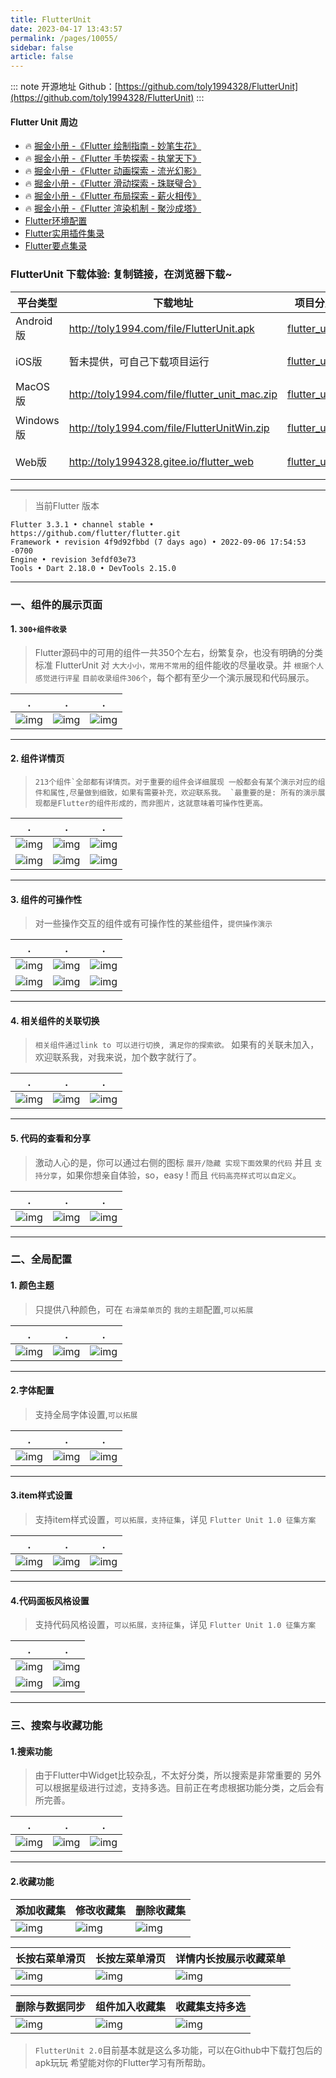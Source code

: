 ```yaml
---
title: FlutterUnit
date: 2023-04-17 13:43:57
permalink: /pages/10055/
sidebar: false
article: false
---
```

::: note 开源地址
Github：[https://github.com/toly1994328/FlutterUnit](https://github.com/toly1994328/FlutterUnit)
:::
#### Flutter Unit 周边

- 🔥 [掘金小册 -《Flutter 绘制指南 - 妙笔生花》](https://juejin.im/book/6844733827265331214)
- 🔥 [掘金小册 -《Flutter 手势探索 - 执掌天下》](https://juejin.cn/book/6896378716427911181)
- 🔥 [掘金小册 -《Flutter 动画探索 - 流光幻影》](https://juejin.cn/book/6965102582473687071)
- 🔥 [掘金小册 -《Flutter 滑动探索 - 珠联璧合》](https://juejin.cn/book/6984685333312962573)
- 🔥 [掘金小册 -《Flutter 布局探索 - 薪火相传》](https://juejin.cn/book/7075958265250578469)
- 🔥 [掘金小册 -《Flutter 渲染机制 - 聚沙成塔》](https://juejin.cn/book/6965102582473687071)
- [Flutter环境配置](https://github.com/toly1994328/FlutterUnit/issues/22)
- [Flutter实用插件集录](https://github.com/toly1994328/FlutterUnit/issues/41)
- [Flutter要点集录](https://github.com/toly1994328/FlutterUnit/labels/point)

### FlutterUnit 下载体验: 复制链接，在浏览器下载~

| 平台类型  | 下载地址                                      | 项目分支地址                                                 | 相关文章                                                     |
| --------- | --------------------------------------------- | ------------------------------------------------------------ | ------------------------------------------------------------ |
| Android版 | http://toly1994.com/file/FlutterUnit.apk      | [flutter_unit](https://github.com/toly1994328/FlutterUnit) | [《FlutterUnit食用指南》](https://juejin.im/post/6844904147045597191) |
| iOS版     | 暂未提供，可自己下载项目运行                  | [flutter_unit](https://github.com/toly1994328/FlutterUnit) | [《FlutterUnit 食用指南》](https://juejin.im/post/6844904147045597191) |
| MacOS版   | http://toly1994.com/file/flutter_unit_mac.zip | [flutter_unit](https://github.com/toly1994328/FlutterUnit/tree/flutter_unit) | [《mac版闪亮登场》](https://juejin.im/post/6844904147817332743) |
| Windows版 | http://toly1994.com/file/FlutterUnitWin.zip   | [flutter_unit](https://github.com/toly1994328/FlutterUnit/tree/flutter_unit) | [《win版闪亮登场》](https://juejin.im/post/6847902222626488327) |
| Web版     | http://toly1994328.gitee.io/flutter_web       | [flutter_unit_web](https://github.com/toly1994328/FlutterUnit/tree/flutter_unit_web) | [《web版闪亮登场》](https://juejin.im/post/6859888713980182541) |

------

> 当前Flutter 版本

```
Flutter 3.3.1 • channel stable • https://github.com/flutter/flutter.git
Framework • revision 4f9d92fbbd (7 days ago) • 2022-09-06 17:54:53 -0700
Engine • revision 3efdf03e73
Tools • Dart 2.18.0 • DevTools 2.15.0
```

------

### 一、组件的展示页面

#### 1. `300+组件收录`

> Flutter源码中的可用的组件一共350个左右，纷繁复杂，也没有明确的分类标准 FlutterUnit 对 `大大小小，常用不常用`的组件能收的尽量收录。并 `根据个人感觉进行评星` `目前收录组件306个`，每个都有至少一个演示展现和代码展示。

| .                                                            | .                                                            | .                                                            |
| ------------------------------------------------------------ | ------------------------------------------------------------ | ------------------------------------------------------------ |
| ![img](https://p1-jj.byteimg.com/tos-cn-i-t2oaga2asx/gold-user-assets/2020/5/3/171dae6acf7b8a1d~tplv-t2oaga2asx-zoom-1.image) | ![img](https://p1-jj.byteimg.com/tos-cn-i-t2oaga2asx/gold-user-assets/2020/5/3/171dae6ad06db455~tplv-t2oaga2asx-image.image) | ![img](https://p1-jj.byteimg.com/tos-cn-i-t2oaga2asx/gold-user-assets/2020/5/3/171dae6ad085632b~tplv-t2oaga2asx-image.image) |

------

#### 2. 组件详情页

> ```
> 213个组件`全部都有详情页。对于重要的组件会详细展现 一般都会有某个演示对应的组件和属性,尽量做到细致，如果有需要补充，欢迎联系我。 `最重要的是: 所有的演示展现都是Flutter的组件形成的，而非图片，这就意味着可操作性更高。
> ```

| .                                                            | .                                                            | .                                                            |
| ------------------------------------------------------------ | ------------------------------------------------------------ | ------------------------------------------------------------ |
| ![img](https://p1-jj.byteimg.com/tos-cn-i-t2oaga2asx/gold-user-assets/2020/5/3/171dae6ad8ba98f1~tplv-t2oaga2asx-image.image) | ![img](https://p1-jj.byteimg.com/tos-cn-i-t2oaga2asx/gold-user-assets/2020/5/3/171dae6afb3841c4~tplv-t2oaga2asx-image.image) | ![img](https://p1-jj.byteimg.com/tos-cn-i-t2oaga2asx/gold-user-assets/2020/5/3/171dae6afb590185~tplv-t2oaga2asx-image.image) |
| ![img](https://p1-jj.byteimg.com/tos-cn-i-t2oaga2asx/gold-user-assets/2020/5/3/171dae6b0ad26b14~tplv-t2oaga2asx-image.image) | ![img](https://p1-jj.byteimg.com/tos-cn-i-t2oaga2asx/gold-user-assets/2020/5/3/171dae6b13d3fb5b~tplv-t2oaga2asx-image.image) | ![img](https://p1-jj.byteimg.com/tos-cn-i-t2oaga2asx/gold-user-assets/2020/5/3/171dae6b15efec19~tplv-t2oaga2asx-image.image) |

------

#### 3. 组件的可操作性

> 对一些操作交互的组件或有可操作性的某些组件，`提供操作演示`

| .                                                            | .                                                            | .                                                            |
| ------------------------------------------------------------ | ------------------------------------------------------------ | ------------------------------------------------------------ |
| ![img](https://p1-jj.byteimg.com/tos-cn-i-t2oaga2asx/gold-user-assets/2020/5/3/171dae6b177c5b67~tplv-t2oaga2asx-image.image) | ![img](https://p1-jj.byteimg.com/tos-cn-i-t2oaga2asx/gold-user-assets/2020/5/3/171dae6b21cc116a~tplv-t2oaga2asx-image.image) | ![img](https://p1-jj.byteimg.com/tos-cn-i-t2oaga2asx/gold-user-assets/2020/5/3/171dae6b2486b5a5~tplv-t2oaga2asx-image.image) |
| ![img](https://p1-jj.byteimg.com/tos-cn-i-t2oaga2asx/gold-user-assets/2020/5/3/171dae6b34887a94~tplv-t2oaga2asx-image.image) | ![img](https://p1-jj.byteimg.com/tos-cn-i-t2oaga2asx/gold-user-assets/2020/5/3/171dae6b3ca09b47~tplv-t2oaga2asx-image.image) | ![img](https://p1-jj.byteimg.com/tos-cn-i-t2oaga2asx/gold-user-assets/2020/5/3/171dae6b3d4e0253~tplv-t2oaga2asx-image.image) |

------

#### 4. 相关组件的关联切换

> `相关组件通过link to 可以进行切换, 满足你的探索欲。` 如果有的关联未加入，欢迎联系我，对我来说，加个数字就行了。

| .                                                            | .                                                            | .                                                            |
| ------------------------------------------------------------ | ------------------------------------------------------------ | ------------------------------------------------------------ |
| ![img](https://p1-jj.byteimg.com/tos-cn-i-t2oaga2asx/gold-user-assets/2020/5/3/171dae6b4a4d6005~tplv-t2oaga2asx-image.image) | ![img](https://p1-jj.byteimg.com/tos-cn-i-t2oaga2asx/gold-user-assets/2020/5/3/171dae6b5066fbf0~tplv-t2oaga2asx-image.image) | ![img](https://p1-jj.byteimg.com/tos-cn-i-t2oaga2asx/gold-user-assets/2020/5/3/171dae6b5359b695~tplv-t2oaga2asx-image.image) |

------

#### 5. 代码的查看和分享

> 激动人心的是，你可以通过右侧的图标 `展开/隐藏 实现下面效果的代码` 并且 `支持分享`，如果你想亲自体验，so，easy ! 而且 `代码高亮样式可以自定义`。

| .                                                            | .                                                            | .                                                            |
| ------------------------------------------------------------ | ------------------------------------------------------------ | ------------------------------------------------------------ |
| ![img](https://p1-jj.byteimg.com/tos-cn-i-t2oaga2asx/gold-user-assets/2020/5/3/171dae6b6badc1bb~tplv-t2oaga2asx-image.image) | ![img](https://p1-jj.byteimg.com/tos-cn-i-t2oaga2asx/gold-user-assets/2020/5/3/171dae6b6e75653c~tplv-t2oaga2asx-image.image) | ![img](https://p1-jj.byteimg.com/tos-cn-i-t2oaga2asx/gold-user-assets/2020/5/3/171dae6b72cdd78f~tplv-t2oaga2asx-image.image) |

------

### 二、全局配置

#### 1. 颜色主题

> 只提供八种颜色，可在 `右滑菜单页`的 `我的主题`配置,`可以拓展`

| .                                                            | .                                                            | .                                                            |
| ------------------------------------------------------------ | ------------------------------------------------------------ | ------------------------------------------------------------ |
| ![img](https://p1-jj.byteimg.com/tos-cn-i-t2oaga2asx/gold-user-assets/2020/5/3/171dae6c2e937170~tplv-t2oaga2asx-image.image) | ![img](https://p1-jj.byteimg.com/tos-cn-i-t2oaga2asx/gold-user-assets/2020/5/3/171dae6c3253c4ec~tplv-t2oaga2asx-image.image) | ![img](https://p1-jj.byteimg.com/tos-cn-i-t2oaga2asx/gold-user-assets/2020/5/3/171dae6c4f97f74d~tplv-t2oaga2asx-image.image) |

------

#### 2.字体配置

> 支持全局字体设置,`可以拓展`

| .                                                            | .                                                            | .                                                            |
| ------------------------------------------------------------ | ------------------------------------------------------------ | ------------------------------------------------------------ |
| ![img](https://p1-jj.byteimg.com/tos-cn-i-t2oaga2asx/gold-user-assets/2020/5/3/171dae6c5448cb6c~tplv-t2oaga2asx-image.image) | ![img](https://p1-jj.byteimg.com/tos-cn-i-t2oaga2asx/gold-user-assets/2020/5/3/171dae6c55542837~tplv-t2oaga2asx-image.image) | ![img](https://p1-jj.byteimg.com/tos-cn-i-t2oaga2asx/gold-user-assets/2020/5/3/171dae6c5bec6c56~tplv-t2oaga2asx-image.image) |

------

#### 3.item样式设置

> 支持item样式设置，`可以拓展，支持征集`，详见 `Flutter Unit 1.0 征集方案`

| .                                                            | .                                                            | .                                                            |
| ------------------------------------------------------------ | ------------------------------------------------------------ | ------------------------------------------------------------ |
| ![img](https://p1-jj.byteimg.com/tos-cn-i-t2oaga2asx/gold-user-assets/2020/5/3/171dae6c7d4b5988~tplv-t2oaga2asx-image.image) | ![img](https://p1-jj.byteimg.com/tos-cn-i-t2oaga2asx/gold-user-assets/2020/5/3/171dae6c8935dfe1~tplv-t2oaga2asx-image.image) | ![img](https://p1-jj.byteimg.com/tos-cn-i-t2oaga2asx/gold-user-assets/2020/5/3/171dae6c8f90d6ec~tplv-t2oaga2asx-image.image) |

------

#### 4.代码面板风格设置

> 支持代码风格设置，`可以拓展，支持征集`，详见 `Flutter Unit 1.0 征集方案`

| .                                                            | .                                                            |
| ------------------------------------------------------------ | ------------------------------------------------------------ |
| ![img](https://p1-jj.byteimg.com/tos-cn-i-t2oaga2asx/gold-user-assets/2020/5/3/171dae6cac86d591~tplv-t2oaga2asx-image.image) | ![img](https://p1-jj.byteimg.com/tos-cn-i-t2oaga2asx/gold-user-assets/2020/5/3/171dae6cac7d5bc7~tplv-t2oaga2asx-image.image) |
| ![img](https://p1-jj.byteimg.com/tos-cn-i-t2oaga2asx/gold-user-assets/2020/5/3/171dae6cb75e5450~tplv-t2oaga2asx-image.image) | ![img](https://p1-jj.byteimg.com/tos-cn-i-t2oaga2asx/gold-user-assets/2020/5/3/171dae6cd88c7ff9~tplv-t2oaga2asx-image.image) |

------

### 三、搜索与收藏功能

#### 1.搜索功能

> 由于Flutter中Widget比较杂乱，不太好分类，所以搜索是非常重要的 另外可以根据星级进行过滤，支持多选。目前正在考虑根据功能分类，之后会有所完善。

| .                                                            | .                                                            | .                                                            |
| ------------------------------------------------------------ | ------------------------------------------------------------ | ------------------------------------------------------------ |
| ![img](https://p1-jj.byteimg.com/tos-cn-i-t2oaga2asx/gold-user-assets/2020/5/3/171dae6c1a355ad3~tplv-t2oaga2asx-image.image) | ![img](https://p1-jj.byteimg.com/tos-cn-i-t2oaga2asx/gold-user-assets/2020/5/3/171dae6c211dfc99~tplv-t2oaga2asx-image.image) | ![img](https://p1-jj.byteimg.com/tos-cn-i-t2oaga2asx/gold-user-assets/2020/5/3/171dae6c28562ec5~tplv-t2oaga2asx-image.image) |

------

#### 2.收藏功能

| 添加收藏集                                                   | 修改收藏集                                                   | 删除收藏集                                                   |
| ------------------------------------------------------------ | ------------------------------------------------------------ | ------------------------------------------------------------ |
| ![img](https://p1-jj.byteimg.com/tos-cn-i-t2oaga2asx/gold-user-assets/2020/5/3/171dae6b7979f4ae~tplv-t2oaga2asx-image.image) | ![img](https://p1-jj.byteimg.com/tos-cn-i-t2oaga2asx/gold-user-assets/2020/5/3/171dae6b97f00113~tplv-t2oaga2asx-image.image) | ![img](https://p1-jj.byteimg.com/tos-cn-i-t2oaga2asx/gold-user-assets/2020/5/3/171dae6ba47f3fd2~tplv-t2oaga2asx-image.image) |

| 长按右菜单滑页                                               | 长按左菜单滑页                                               | 详情内长按展示收藏菜单                                       |
| ------------------------------------------------------------ | ------------------------------------------------------------ | ------------------------------------------------------------ |
| ![img](https://p1-jj.byteimg.com/tos-cn-i-t2oaga2asx/gold-user-assets/2020/5/3/171dae6beb370b8b~tplv-t2oaga2asx-image.image) | ![img](https://p1-jj.byteimg.com/tos-cn-i-t2oaga2asx/gold-user-assets/2020/5/3/171dae6befe43cd2~tplv-t2oaga2asx-image.image) | ![img](https://p1-jj.byteimg.com/tos-cn-i-t2oaga2asx/gold-user-assets/2020/5/3/171dae6bfd3cd42f~tplv-t2oaga2asx-image.image) |

| 删除与数据同步                                               | 组件加入收藏集                                               | 收藏集支持多选                                               |
| ------------------------------------------------------------ | ------------------------------------------------------------ | ------------------------------------------------------------ |
| ![img](https://p1-jj.byteimg.com/tos-cn-i-t2oaga2asx/gold-user-assets/2020/5/3/171dae6ba47ab64c~tplv-t2oaga2asx-image.image) | ![img](https://p1-jj.byteimg.com/tos-cn-i-t2oaga2asx/gold-user-assets/2020/5/3/171dae6badf6ee28~tplv-t2oaga2asx-image.image) | ![img](https://p1-jj.byteimg.com/tos-cn-i-t2oaga2asx/gold-user-assets/2020/5/3/171dae6bb380c7f5~tplv-t2oaga2asx-image.image) |

> `FlutterUnit 2.0`目前基本就是这么多功能，可以在Github中下载打包后的apk玩玩 希望能对你的Flutter学习有所帮助。